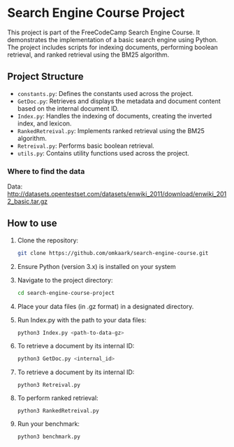 # Search Engine Course Project

This project is part of the FreeCodeCamp Search Engine Course. It demonstrates the implementation of a basic search engine using Python. The project includes scripts for indexing documents, performing boolean retrieval, and ranked retrieval using the BM25 algorithm.

## Project Structure

- `constants.py`: Defines the constants used across the project.
- `GetDoc.py`: Retrieves and displays the metadata and document content based on the internal document ID.
- `Index.py`: Handles the indexing of documents, creating the inverted index, and lexicon.
- `RankedRetreival.py`: Implements ranked retrieval using the BM25 algorithm.
- `Retreival.py`: Performs basic boolean retrieval.
- `utils.py`: Contains utility functions used across the project.

### Where to find the data

Data: http://datasets.opentestset.com/datasets/enwiki_2011/download/enwiki_2012_basic.tar.gz

## How to use

1. Clone the repository:
   ```bash
   git clone https://github.com/omkaark/search-engine-course.git
   ```
2. Ensure Python (version 3.x) is installed on your system
3. Navigate to the project directory:
   ```bash
   cd search-engine-course-project
   ```
4. Place your data files (in .gz format) in a designated directory.
5. Run Index.py with the path to your data files:

   ```bash
   python3 Index.py <path-to-data-gz>
   ```

6. To retrieve a document by its internal ID:
   ```bash
   python3 GetDoc.py <internal_id>
   ```
7. To retrieve a document by its internal ID:
   ```
   python3 Retreival.py
   ```
8. To perform ranked retrieval:
   ```
   python3 RankedRetreival.py
   ```
9. Run your benchmark:
   ```
   python3 benchmark.py
   ```
